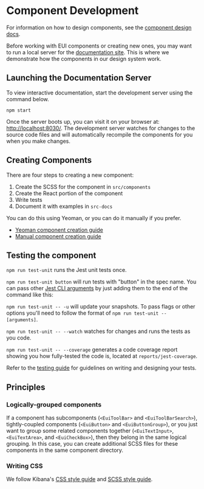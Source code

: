 # Component Development

For information on how to design components, see the [component design docs][component-design].

Before working with EUI components or creating new ones, you may want to run a local server for the [documentation site][docs]. This is where we demonstrate how the components in our design system work.

## Launching the Documentation Server

To view interactive documentation, start the development server using the command below.

```shell
npm start
```

Once the server boots up, you can visit it on your browser at: [http://localhost:8030/](http://localhost:8030/). The development server watches for changes to the source code files and will automatically recompile the components for you when you make changes.

## Creating Components

There are four steps to creating a new component:

1. Create the SCSS for the component in `src/components`
2. Create the React portion of the component
3. Write tests
4. Document it with examples in `src-docs`

You can do this using Yeoman, or you can do it manually if you prefer.

- [Yeoman component creation guide][docs-yeoman]
- [Manual component creation guide][docs-manual]

## Testing the component

`npm run test-unit` runs the Jest unit tests once.

`npm run test-unit button` will run tests with "button" in the spec name. You can pass other
[Jest CLI arguments](https://facebook.github.io/jest/docs/en/cli.html) by just adding them to the
end of the command like this:

`npm run test-unit -- -u` will update your snapshots. To pass flags or other options you'll need 
to follow the format of `npm run test-unit -- [arguments]`.

`npm run test-unit -- --watch` watches for changes and runs the tests as you code.

`npm run test-unit -- --coverage` generates a code coverage report showing you how
fully-tested the code is, located at `reports/jest-coverage`.

Refer to the [testing guide](testing.md) for guidelines on writing and designing your tests.

## Principles

### Logically-grouped components

If a component has subcomponents (`<EuiToolBar>` and `<EuiToolBarSearch>`), tightly-coupled components (`<EuiButton>` and `<EuiButtonGroup>`), or you just want to group some related components together (`<EuiTextInput>`, `<EuiTextArea>`, and `<EuiCheckBox>`), then they belong in the same logical grouping. In this case, you can create additional SCSS files for these components in the same component directory.

### Writing CSS

We follow Kibana's [CSS style guide][kibana-css] and [SCSS style guide][kibana-scss].

[component-design]: component-design.md
[docs]: https://elastic.github.io/eui/
[docs-yeoman]: creating-components-yeoman.md
[docs-manual]: creating-components-manually.md
[kibana-css]: https://github.com/elastic/kibana/blob/master/style_guides/css_style_guide.md
[kibana-scss]: https://github.com/elastic/kibana/blob/master/style_guides/scss_style_guide.md
